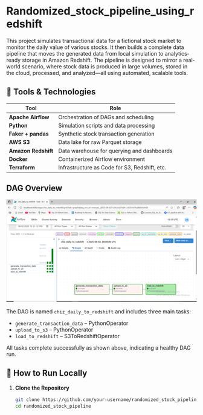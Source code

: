 
# Randomized_stock_pipeline_using_redshift
This project simulates transactional data for a fictional stock market to monitor the daily value of various stocks. It then builds a complete data pipeline that moves the generated data from local simulation to analytics-ready storage in Amazon Redshift.
The pipeline is designed to mirror a real-world scenario, where stock data is produced in large volumes, stored in the cloud, processed, and analyzed—all using automated, scalable tools.


## 🧰 Tools & Technologies

| Tool              | Role                                            |
|-------------------|-------------------------------------------------|
| **Apache Airflow** | Orchestration of DAGs and scheduling            |
| **Python**         | Simulation scripts and data processing          |
| **Faker + pandas** | Synthetic stock transaction generation          |
| **AWS S3**         | Data lake for raw Parquet storage               |
| **Amazon Redshift**| Data warehouse for querying and dashboards      |
| **Docker**         | Containerized Airflow environment               |
| **Terraform**      | Infrastructure as Code for S3, Redshift, etc.  |


##  DAG Overview

![DAG Screenshot](./2.PNG)

The DAG is named `chiz_daily_to_redshift` and includes three main tasks:

- `generate_transaction_data` – PythonOperator  
- `upload_to_s3` – PythonOperator  
- `load_to_redshift` – S3ToRedshiftOperator  

All tasks complete successfully as shown above, indicating a healthy DAG run.

## 🚀 How to Run Locally

1. **Clone the Repository**
   ```bash
   git clone https://github.com/your-username/randomized_stock_pipeline.git
   cd randomized_stock_pipeline


